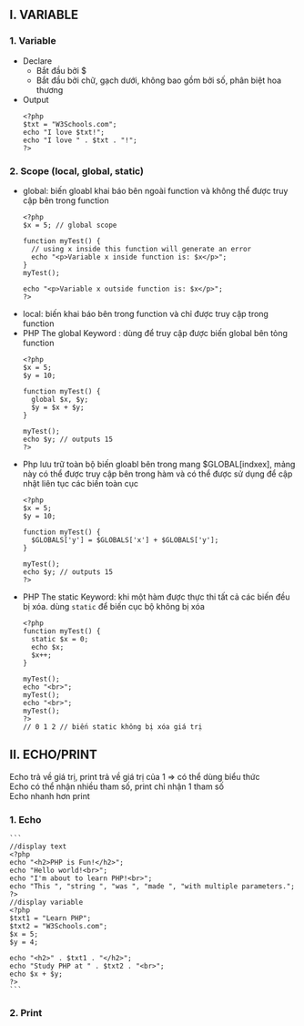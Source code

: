 ## I. VARIABLE
### 1. Variable
* Declare
  * Bắt đầu bởi $
  * Bắt đầu bởi chữ, gạch dưới, không bao gồm bởi số, phân biệt hoa thương 
* Output
  ```
  <?php
  $txt = "W3Schools.com";
  echo "I love $txt!";
  echo "I love " . $txt . "!";
  ?>
  
  ``` 
### 2. Scope (local, global, static)
* global: biến gloabl khai báo bên ngoài function và không thể được truy cập bên trong function
  ```
  <?php
  $x = 5; // global scope

  function myTest() {
    // using x inside this function will generate an error
    echo "<p>Variable x inside function is: $x</p>";
  }
  myTest();

  echo "<p>Variable x outside function is: $x</p>";
  ?>
  ```
* local: biến khai báo bên trong function và chỉ được truy cập trong function
* PHP The global Keyword : dùng để truy cập được biến global bên tỏng function
  ```
  <?php
  $x = 5;
  $y = 10;

  function myTest() {
    global $x, $y;
    $y = $x + $y;
  }

  myTest();
  echo $y; // outputs 15
  ?>
  ```
* Php lưu trữ toàn bộ biến gloabl bên trong mang $GLOBAL[indxex], mảng này có thể được truy cập bên trong hàm và có thể được sử dụng để cập nhật liên tục các biến toàn cục
  ```
  <?php
  $x = 5;
  $y = 10;

  function myTest() {
    $GLOBALS['y'] = $GLOBALS['x'] + $GLOBALS['y'];
  }

  myTest();
  echo $y; // outputs 15
  ?>
  ```
* PHP The static Keyword: khi một hàm được thực thi tất cả các biến đều bị xóa. dùng ```static``` để biến cục bộ không bị xóa
  ```
  <?php
  function myTest() {
    static $x = 0;
    echo $x;
    $x++;
  }

  myTest();
  echo "<br>";
  myTest();
  echo "<br>";
  myTest();
  ?> 
  // 0 1 2 // biến static không bị xóa giá trị
  ```
## II. ECHO/PRINT
Echo trả về giá trị, print trả về giá trị của 1 => có thể dùng biểu thức </br>
Echo có thể nhận nhiều tham số, print chỉ nhận 1 tham số </br>
Echo nhanh hơn print </br>
### 1. Echo
    ```
    //display text
    <?php
    echo "<h2>PHP is Fun!</h2>";
    echo "Hello world!<br>";
    echo "I'm about to learn PHP!<br>";
    echo "This ", "string ", "was ", "made ", "with multiple parameters.";
    ?>
    //display variable
    <?php
    $txt1 = "Learn PHP";
    $txt2 = "W3Schools.com";
    $x = 5;
    $y = 4;

    echo "<h2>" . $txt1 . "</h2>";
    echo "Study PHP at " . $txt2 . "<br>";
    echo $x + $y;
    ?>
    ```
### 2. Print
